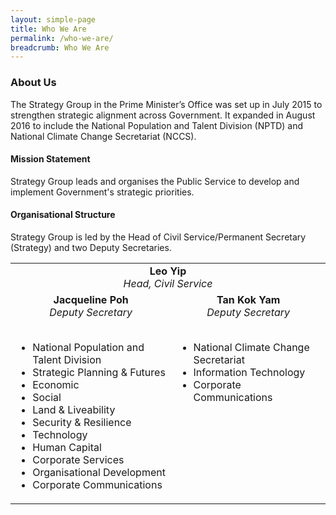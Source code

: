 ```yaml
---
layout: simple-page
title: Who We Are
permalink: /who-we-are/
breadcrumb: Who We Are
---
```


### **About Us**

The Strategy Group in the Prime Minister’s Office was set up in July 2015 to strengthen strategic alignment across Government. It expanded in August 2016 to include the National Population and Talent Division (NPTD) and National Climate Change Secretariat (NCCS).

#### **Mission Statement**
Strategy Group leads and organises the Public Service to develop and implement Government's strategic priorities. 

#### **Organisational Structure**<br />
Strategy Group is led by the Head of Civil Service/Permanent Secretary (Strategy) and two Deputy Secretaries. 

<table border="0" style="border-style: none;">
    <tbody>
        <tr>
            <td colspan="2" style="text-align: center; vertical-align: top;">
                <strong>Leo Yip</strong>
            <br />
                <em>Head, Civil Service</em>
            </td>
        </tr>
        <tr>
            <td style="text-align: center; vertical-align: top;">
                <strong>Jacqueline Poh</strong><br />
            <em>Deputy Secretary</em><br />
            <br />
         <ul>
                <li style="text-align: left;">National Population and Talent Division</li>
                <li style="text-align: left;">Strategic Planning &amp; Futures</li>
                <li style="text-align: left;">Economic</li>
                <li style="text-align: left;">Social</li>
                <li style="text-align: left;">Land &amp; Liveability</li>
                <li style="text-align: left;">Security &amp; Resilience</li>
                <li style="text-align: left;">Technology</li>
                <li style="text-align: left;">Human Capital</li>
                <li style="text-align: left;">Corporate Services</li>
                <li style="text-align: left;">Organisational Development</li>
                <li style="text-align: left;">Corporate Communications</li>
                </ul>
            </td>
            <td style="text-align: center; vertical-align: top;">
                <strong>Tan Kok Yam</strong><br />
                <em>Deputy Secretary<br />
            </em>
            <br />
            <ul>
                <li style="text-align: left;">National Climate Change Secretariat</li>
                <li style="text-align: left;">Information Technology</li>
                <li style="text-align: left;">Corporate Communications</li>
            </ul>
            </td>
        </tr>
    </tbody>
</table>
